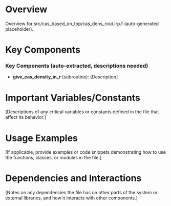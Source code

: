 # Overview

Overview for src/cas_based_on_top/cas_dens_rout.irp.f (auto-generated placeholder).

# Key Components

### Key Components (auto-extracted, descriptions needed)
- **give_cas_density_in_r** (subroutine): [Description]

# Important Variables/Constants

[Descriptions of any critical variables or constants defined in the file that affect its behavior.]

# Usage Examples

[If applicable, provide examples or code snippets demonstrating how to use the functions, classes, or modules in the file.]

# Dependencies and Interactions

[Notes on any dependencies the file has on other parts of the system or external libraries, and how it interacts with other components.]
